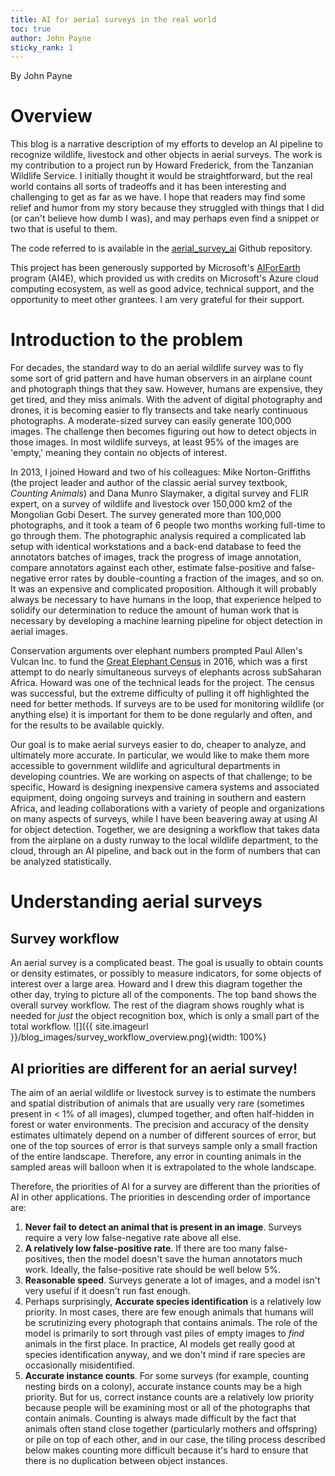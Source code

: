 ```yaml
---
title: AI for aerial surveys in the real world
toc: true
author: John Payne
sticky_rank: 1
---
```


By John Payne

# Overview
This blog is a narrative description of my efforts to develop an AI pipeline to recognize wildlife, livestock and other objects in aerial surveys.  The work is my contribution to a project run by Howard Frederick, from the Tanzanian Wildlife Service.  I initially thought it would be straightforward, but the real world contains all sorts of tradeoffs and it has been interesting and challenging to get as far as we have.  I hope that readers may find some relief and humor from my story because they struggled with things that I did (or can't believe how dumb I was), and may perhaps even find a snippet or two that is useful to them.  

The code referred to is available in the [aerial_survey_ai](https://github.com/jcpayne/aerial_survey_ai) Github repository.  

This project has been generously supported by Microsoft's [AIForEarth](https://www.microsoft.com/en-us/ai/ai-for-earth) program (AI4E), which provided us with credits on Microsoft's Azure cloud computing ecosystem, as well as good advice, technical support, and the opportunity to meet other grantees.  I am very grateful for their support.

# Introduction to the problem
For decades, the standard way to do an aerial wildlife survey was to fly some sort of grid pattern and have human observers in an airplane count and photograph things that they saw.  However, humans are expensive, they get tired, and they miss animals.  With the advent of digital photography and drones, it is becoming easier to fly transects and take nearly continuous photographs.  A moderate-sized survey can easily generate 100,000 images.  The challenge then becomes figuring out how to detect objects in those images.  In most wildlife surveys, at least 95% of the images are 'empty,' meaning they contain no objects of interest.  

In 2013, I joined Howard and two of his colleagues: Mike Norton-Griffiths (the project leader and author of the classic aerial survey textbook, *Counting Animals*) and Dana Munro Slaymaker, a digital survey and FLIR expert, on a survey of wildlife and livestock over 150,000 km2 of the Mongolian Gobi Desert.  The survey generated more than 100,000 photographs, and it took a team of 6 people two months working full-time to go through them.  The photographic analysis required a complicated lab setup with identical workstations and a back-end database to feed the annotators batches of images, track the progress of image annotation, compare annotators against each other, estimate false-positive and false-negative error rates by double-counting a fraction of the images, and so on.  It was an expensive and complicated proposition.  Although it will probably always be necessary to have humans in the loop, that experience helped to solidify our determination to reduce the amount of human work that is necessary by developing a machine learning pipeline for object detection in aerial images.

 Conservation arguments over elephant numbers prompted Paul Allen's Vulcan Inc. to fund the [Great Elephant Census](https://www.greatelephantcensus.com/) in 2016, which was a first attempt to do nearly simultaneous surveys of elephants across subSaharan Africa.  Howard was one of the technical leads for the project.  The census was successful, but the extreme difficulty of pulling it off highlighted the need for better methods. If surveys are to be used for monitoring wildlife (or anything else) it is important for them to be done regularly and often, and for the results to be available quickly. 

Our goal is to make aerial surveys easier to do, cheaper to analyze, and ultimately more accurate.  In particular, we would like to make them more accessible to government wildlife and agricultural departments in developing countries.  We are working on aspects of that challenge; to be specific, Howard is designing inexpensive camera systems and associated equipment, doing ongoing surveys and training in southern and eastern Africa, and leading collaborations with a variety of people and organizations on many aspects of surveys, while I have been beavering away at using AI for object detection.  Together, we are designing a workflow that takes data from the airplane on a dusty runway to the local wildlife department, to the cloud, through an AI pipeline, and back out in the form of numbers that can be analyzed statistically.  

# Understanding aerial surveys
## Survey workflow
An aerial survey is a complicated beast.  The goal is usually to obtain counts or density estimates, or possibly to measure indicators, for some objects of interest over a large area.  Howard and I drew this diagram together the other day, trying to picture all of the components.  The top band shows the overall survey workflow.  The rest of the diagram shows roughly what is needed for _just_ the object recognition box, which is only a small part of the total workflow.
![]({{ site.imageurl }}/blog_images/survey_workflow_overview.png){width: 100%}


## AI priorities are different for an aerial survey!
The aim of an aerial wildlife or livestock survey is to estimate the numbers and spatial distribution of animals that are usually very rare (sometimes present in < 1% of all images), clumped together, and often half-hidden in forest or water environments.  The precision and accuracy of the density estimates ultimately depend on a number of different sources of error, but one of the top sources of error is that surveys sample only a small fraction of the entire landscape.  Therefore, any error in counting animals in the sampled areas will balloon when it is extrapolated to the whole landscape.

Therefore, the priorities of AI for a survey are different than the priorities of AI in other applications. The priorities in descending order of importance are:
1. **Never fail to detect an animal that is present in an image**.  Surveys require a very low false-negative rate above all else.    
2. **A relatively low false-positive rate**.  If there are too many false-positives, then the model doesn't save the human annotators much work.  Ideally, the false-positive rate should be well below 5%.   
3. **Reasonable speed**.  Surveys generate a lot of images, and a model isn't very useful if it doesn't run fast enough.  
4. Perhaps surprisingly, **Accurate species identification** is a relatively low priority.  In most cases, there are few enough animals that humans will be scrutinizing every photograph that contains animals.  The role of the model is primarily to sort through vast piles of empty images to _find_ animals in the first place.  In practice, AI models get really good at species identification anyway, and we don't mind if rare species are occasionally misidentified.  
5. **Accurate instance counts**.  For some surveys (for example, counting nesting birds on a colony), accurate instance counts may be a high priority.  But for us, correct instance counts are a relatively low priority because people will be examining most or all of the photographs that contain animals.  Counting is always made difficult by the fact that animals often stand close together (particularly mothers and offspring) or pile on top of each other, and in our case, the tiling process described below makes counting more difficult because it's hard to ensure that there is no duplication between object instances.